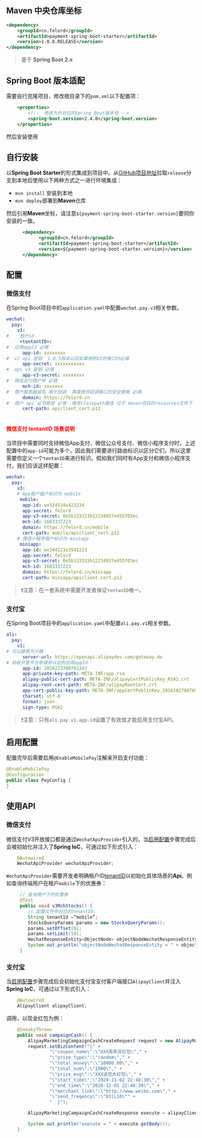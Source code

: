 ## Maven 中央仓库坐标

```xml
<dependency>
    <groupId>cn.felord</groupId>
    <artifactId>payment-spring-boot-starter</artifactId>
    <version>1.0.8.RELEASE</version>
</dependency>
```
> 基于 **Spring Boot 2.x** 

## Spring Boot 版本适配

需要自行克隆项目，修改根目录下的`pom.xml`以下配置项：
```xml
    <properties>
        <!--  修改为你对应的Spring Boot版本号 -->
        <spring-boot.version>2.4.0</spring-boot.version>
    </properties>
```
然后安装使用

## 自行安装

以**Spring Boot Starter**的形式集成到项目中。从[GitHub项目地址](https://github.com/NotFound403/payment-spring-boot)拉取`release`分支到本地后使用以下两种方式之一进行环境集成：

- `mvn install` 安装到本地
- `mvn deploy`部署到**Maven**仓库



然后引用**Maven**坐标，请注意`${payment-spring-boot-starter.version}`要同你安装的一致。

```xml
      <dependency>
            <groupId>cn.felord</groupId>
            <artifactId>payment-spring-boot-starter</artifactId>
            <version>${payment-spring-boot-starter.version}</version>
      </dependency>
```
## 配置

### 微信支付
在Spring Boot项目中的`application.yaml`中配置`wechat.pay.v3`相关参数。
```yaml
wechat:
  pay:
    v3:
#    租户id  
     <tentantID>: 
#  应用appId 必填
      app-id: xxxxxxxx
#  v2 api 密钥  1.0.5版本以后如果用到V2的接口时必填
      app-secret: xxxxxxxxxxx
#  api v3 密钥 必填
      app-v3-secret: xxxxxxxx
#  微信支付商户号 必填
      mch-id: xxxxxxx
#  商户服务器域名 用于回调  需要放开回调接口的安全策略 必填
      domain: https://felord.cn
#  商户 api 证书路径 必填  填写classpath路径 位于 maven项目的resources文件下
      cert-path: apiclient_cert.p12
 
```
#### <span style="color:red;">微信支付 tentantID 场景说明</span>

当项目中需要同时支持微信App支付、微信公众号支付、微信小程序支付时，上述配置中的`app-id`可能为多个，因此我们需要进行路由标识以区分它们，所以这里需要你定义一个`tentanID`来进行标识。假如我们同时有App支付和微信小程序支付，我们应该这样配置：

```yaml
wechat:
  pay:
    v3:
    # App租户租户标识为 mobile
     mobile:
      app-id: wx524534x423234
      app-secret: felord
      app-v3-secret: 0e5b123323h12234927e455703ec
      mch-id: 1603337223
      domain: https://felord.cn/mobile
      cert-path: mobile/apiclient_cert.p12
    # 微信小程序租户标识为 miniapp  
     miniapp:
      app-id: wx344123x3541223
      app-secret: felord
      app-v3-secret: 0e5b123323h12234927e455703ec
      mch-id: 1603337223
      domain: https://felord.cn/miniapp
      cert-path: miniapp/apiclient_cert.p12
```

>  ❗注意：在一套系统中需要开发者保证`tentanID`唯一。

### 支付宝

在Spring Boot项目中的`application.yaml`中配置`ali.pay.v1`相关参数。
```yaml
ali:
  pay:
    v1:
# 可以替换为沙箱
      server-url: https://openapi.alipaydev.com/gateway.do
# 蚂蚁开放平台申请并认证的应用appId
      app-id: 2016223700762343
      app-private-key-path: META-INF/app_rsa
      alipay-public-cert-path: META-INF/alipayCertPublicKey_RSA2.crt
      alipay-root-cert-path: META-INF/alipayRootCert.crt
      app-cert-public-key-path: META-INF/appCertPublicKey_2016102700769563.crt
      charset: utf-8
      format: json
      sign-type: RSA2
```
> ❗注意：只有`ali.pay.v1.app-id`设置了有效值才能启用支付宝API。

## 启用配置

配置完毕后需要启用`@EnableMobilePay`注解来开启支付功能：

```java
@EnableMobilePay
@Configuration
public class PayConfig {
}
```
## 使用API

### 微信支付

微信支付V3开放接口都是通过`WechatApiProvider`引入的，当[启用配置](/quick_start?id=启用配置)步骤完成后会被初始化并注入了**Spring IoC**，可通过如下形式引入：
```java
    @Autowired
    WechatApiProvider wechatApiProvider;
```
`WechatApiProvider`需要开发者明确租户ID[tenantID](quick_start?id=微信支付-tentantid-场景说明)以初始化具体场景的**Api**。例如查询终端用户在租户`mobile`下的优惠券：

```java
     // 查询商户下的优惠券
     @Test
     public void v3MchStocks() {
        // 配置文件中对应的tenantID:
        String tenantId =“mobile”;
        StocksQueryParams params = new StocksQueryParams();
        params.setOffset(0);
        params.setLimit(10);
        WechatResponseEntity<ObjectNode> objectNodeWechatResponseEntity = wechatApiProvider.favorApi(tenantId).queryStocksByMch(params);
        System.out.println("objectNodeWechatResponseEntity = " + objectNodeWechatResponseEntity);
     }
```


### 支付宝
当[启用配置](/quick_start?id=启用配置)步骤完成后会初始化支付宝支付客户端接口`AlipayClient`并注入**Spring IoC**，可通过以下形式引入：
```java
    @Autowired
    AlipayClient alipayClient;
```
调用，以现金红包为例：
```java
    @SneakyThrows
    public void campaignCash() {
        AlipayMarketingCampaignCashCreateRequest request = new AlipayMarketingCampaignCashCreateRequest();
        request.setBizContent("{" +
                "\"coupon_name\":\"XXX周年庆红包\"," +
                "\"prize_type\":\"random\"," +
                "\"total_money\":\"10000.00\"," +
                "\"total_num\":\"1000\"," +
                "\"prize_msg\":\"XXX送您大红包\"," +
                "\"start_time\":\"2020-11-02 22:48:30\"," +
                "\"end_time\":\"2020-12-01 22:48:30\"," +
                "\"merchant_link\":\"http://www.weibo.com\"," +
                "\"send_freqency\":\"D3|L10\"" +
                "  }");

        AlipayMarketingCampaignCashCreateResponse execute = alipayClient.certificateExecute(request);

        System.out.println("execute = " + execute.getBody());
    }
```
